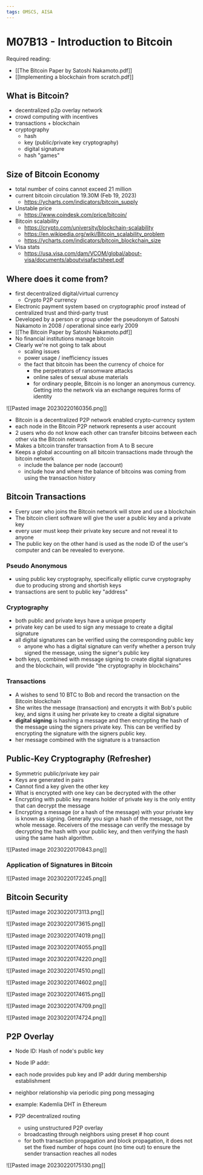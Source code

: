 ```yaml
---
tags: OMSCS, AISA
---
```

# M07B13 - Introduction to Bitcoin

Required reading: 
- [[The Bitcoin Paper by Satoshi Nakamoto.pdf]]
- [[Implementing a blockchain from scratch.pdf]]

## What is Bitcoin?
- decentralized p2p overlay network
- crowd computing with incentives
- transactions + blockchain
- cryptography
	- hash
	- key (public/private key cryptography)
	- digital signature
	- hash "games"

## Size of Bitcoin Economy
- total number of coins cannot exceed 21 million
- current bitcoin circulation 19.30M (Feb 19, 2023)
	- https://ycharts.com/indicators/bitcoin_supply
- Unstable price
	- https://www.coindesk.com/price/bitcoin/
- Bitcoin scalability
	- https://crypto.com/university/blockchain-scalability
	- https://en.wikipedia.org/wiki/Bitcoin_scalability_problem
	- https://ycharts.com/indicators/bitcoin_blockchain_size
- Visa stats
	- https://usa.visa.com/dam/VCOM/global/about-visa/documents/aboutvisafactsheet.pdf

## Where does it come from?
- first decentralized digital/virtual currency
	- Crypto P2P currency
- Electronic payment system based on cryptographic proof instead of centralized trust and third-party trust
- Developed by a person or group under the pseudonym of Satoshi Nakamoto in 2008 / operational since early 2009
- [[The Bitcoin Paper by Satoshi Nakamoto.pdf]]
- No financial institutions manage bitcoin
- Clearly we're not going to talk about
	- scaling issues
	- power usage / inefficiency issues
	- the fact that bitcoin has been the currency of choice for 
		- the perpetrators of ransomware attacks
		- online sales of sexual abuse materials
		- for ordinary people, Bitcoin is no longer an anonymous currency. Getting into the network via an exchange requires forms of identity

![[Pasted image 20230220160356.png]]

- Bitcoin is a decentralized P2P network enabled crypto-currency system
- each node in the Bitcoin P2P network represents a user account
- 2 users who do not know each other can transfer bitcoins between each other via the Bitcoin network
- Makes a bitcoin transfer transaction from A to B secure
- Keeps a global accounting on all bitcoin transactions made through the bitcoin network
	- include the balance per node (account)
	- include how and where the balance of bitcoins was coming from using the transaction history

## Bitcoin Transactions
- Every user who joins the Bitcoin network will store and use a blockchain
- The bitcoin client software will give the user a public key and a private key
- every user must keep their private key secure and not reveal it to anyone
- The public key on the other hand is used as the node ID of the user's computer and can be revealed to everyone.

### Pseudo Anonymous
- using public key cryptography, specifically elliptic curve cryptography due to producing strong and shortish keys
- transactions are sent to public key "address"

### Cryptography
- both public and private keys have a unique property
- private key can  be used to sign any message to create a digital signature
- all digital signatures can be verified using the corresponding public key
	- anyone who has a digital signature can verify whether a person truly signed the message, using the signer's public key
- both keys, combined with message signing to create digital signatures and the blockchain, will provide "the cryptography in blockchains"

### Transactions
- A wishes to send 10 BTC to Bob and record the transaction on the Bitcoin blockchain
- She writes the message (transaction) and encrypts it with Bob's public key, and signs it using her private key to create a digital signature
- **digital signing** is hashing a message and then encrypting the hash of the message using the signers private key. This can be verified by encrypting the signature with the signers public key.
- her message combined with the signature is a transaction

## Public-Key Cryptography (Refresher)
- Symmetric public/private key pair
- Keys are generated in pairs
- Cannot find a key given the other key
- What is encrypted with one key can be decrypted with the other
- Encrypting with public key means holder of private key is the only entity that can decrypt the message
- Encrypting a message (or a hash of the message) with your private key is known as signing. Generally you sign a hash of the message, not the whole message. Receivers of the message can verify the message by decrypting the hash with your public key, and then verifying the hash using the same hash algorithm.

![[Pasted image 20230220170843.png]]

### Application of Signatures in Bitcoin

![[Pasted image 20230220172245.png]]

## Bitcoin Security

![[Pasted image 20230220173113.png]]

![[Pasted image 20230220173615.png]]

![[Pasted image 20230220174019.png]]

![[Pasted image 20230220174055.png]]

![[Pasted image 20230220174220.png]]

![[Pasted image 20230220174510.png]]

![[Pasted image 20230220174602.png]]

![[Pasted image 20230220174615.png]]

![[Pasted image 20230220174709.png]]

![[Pasted image 20230220174724.png]]

## P2P Overlay
- Node ID: Hash of node's public key
- Node IP addr:
- each node provides pub key and IP addr during membership establishment
- neighbor relationship via periodic ping pong messaging
- example: Kademlia DHT in Ethereum

- P2P decentralized routing
	- using unstructured P2P overlay
	- broadcasting through neighbors using preset # hop count
	- for both transaction propagation and block propagation, it does not set the fixed number of hops count (no time out) to ensure the sender transaction reaches all nodes

![[Pasted image 20230220175130.png]]

	